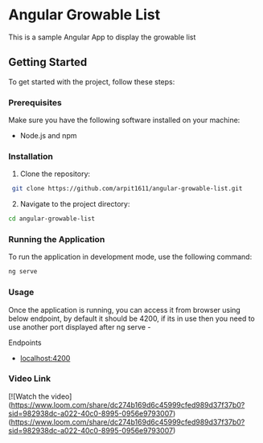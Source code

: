 # Angular Growable List

This is a sample Angular App to display the growable list

## Getting Started

To get started with the project, follow these steps:

### Prerequisites

Make sure you have the following software installed on your machine:

- Node.js and npm

### Installation

1. Clone the repository:
  ```bash
   git clone https://github.com/arpit1611/angular-growable-list.git
  ```

2. Navigate to the project directory:
  ```bash
  cd angular-growable-list
  ```


### Running the Application
To run the application in development mode, use the following command:
```bash
ng serve
```

### Usage
Once the application is running, you can access it from browser using below endpoint, by default it should be 4200, if its in use then you need to use another port displayed after ng serve -

Endpoints
* [localhost:4200](http://localhost:4200/author-list)


### Video Link
[![Watch the video] (https://www.loom.com/share/dc274b169d6c45999cfed989d37f37b0?sid=982938dc-a022-40c0-8995-0956e9793007)(https://www.loom.com/share/dc274b169d6c45999cfed989d37f37b0?sid=982938dc-a022-40c0-8995-0956e9793007)
